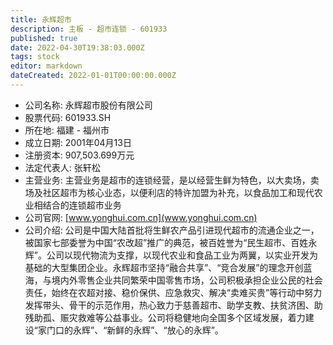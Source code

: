 ```yaml
---
title: 永辉超市
description: 主板 - 超市连锁 - 601933
published: true
date: 2022-04-30T19:38:03.000Z
tags: stock
editor: markdown
dateCreated: 2022-01-01T00:00:00.000Z
---
```


- 公司名称: 永辉超市股份有限公司
- 股票代码: 601933.SH
- 所在地: 福建 - 福州市
- 成立日期: 2001年04月13日
- 注册资本: 907,503.699万元
- 法定代表人: 张轩松
- 主营业务: 主营业务是超市的连锁经营，是以经营生鲜为特色，以大卖场，卖场及社区超市为核心业态，以便利店的特许加盟为补充，以食品加工和现代农业相结合的连锁超市业务
- 公司官网: [www.yonghui.com.cn](www.yonghui.com.cn)
- 公司介绍: 公司是中国大陆首批将生鲜农产品引进现代超市的流通企业之一，被国家七部委誉为中国“农改超”推广的典范，被百姓誉为“民生超市、百姓永辉”。公司以现代物流为支撑，以现代农业和食品工业为两翼，以实业开发为基础的大型集团企业。永辉超市坚持“融合共享”、“竞合发展”的理念开创蓝海，与境内外零售企业共同繁荣中国零售市场，公司积极承担企业公民的社会责任，始终在农超对接、稳价保供、应急救灾、解决“卖难买贵”等行动中努力发挥带头、骨干的示范作用，热心致力于慈善超市、助学支教、扶贫济困、助残助孤、赈灾救难等公益事业。公司将稳健地向全国多个区域发展，着力建设“家门口的永辉”、“新鲜的永辉”、“放心的永辉”。


